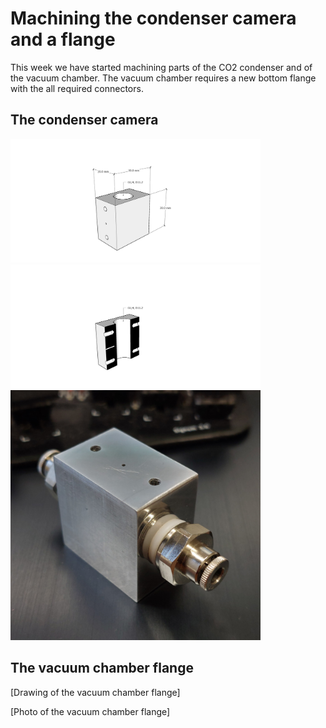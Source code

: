 # Machining the condenser camera and a flange

This week we have started machining parts of the CO2 condenser and of the vacuum chamber. The vacuum chamber requires a new bottom flange with the all required connectors.

## The condenser camera
<img alt="Drawing of the condenser camera" src="/img/2025-01-08 - Condenser camera drawing.png" width=400px>

<img alt="Drawing of the condenser camera with a cut" src="/img/2025-01-08 - Condenser camera cut.png" width=400px>

<img alt="Photo of the condenser camera" src="/img/2025-01-09 - Condenser camera.jpg" width=400px>

## The vacuum chamber flange
[Drawing of the vacuum chamber flange]

[Photo of the vacuum chamber flange]

